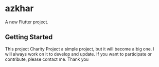 # azkhar

A new Flutter project.

## Getting Started

This project Charity Project 
a simple project, but it will become a big one. I will always work on it to develop and update. If you want to participate or contribute, please contact me. Thank you
